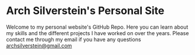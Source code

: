 # Arch Silverstein's Personal Site

Welcome to my personal website's GitHub Repo. Here you can learn about my skills and the different projects I have worked on over the years. Please contact me through my email if you have any questions archsilverstein@gmail.com
